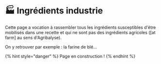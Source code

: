 # 🏭 Ingrédients industrie

Cette page a vocation à rassembler tous les ingrédients susceptibles d'être mobilisés dans une recette et qui ne sont pas des ingrédients agricoles (\[at farm] au sens d'Agribalyse).

On y retrouver par exemple : la farine de blé...

{% hint style="danger" %}
Page en construction !
{% endhint %}
